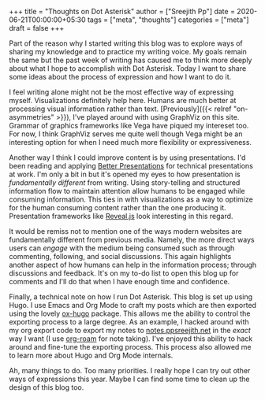 +++
title = "Thoughts on Dot Asterisk"
author = ["Sreejith Pp"]
date = 2020-06-21T00:00:00+05:30
tags = ["meta", "thoughts"]
categories = ["meta"]
draft = false
+++

Part of the reason why I started writing this blog was to explore ways of sharing my knowledge and to practice my writing voice. My goals remain the same but the past week of writing has caused me to think more deeply about what I hope to accomplish with Dot Asterisk. Today I want to share some ideas about the process of expression and how I want to do it.

I feel writing alone might not be the most effective way of expressing myself. Visualizations definitely help here. Humans are much better at processing visual information rather than text. [Previously]({{< relref "on-asymmetries" >}}), I've played around with using GraphViz on this site. Grammar of graphics frameworks like Vega have piqued my intereset too. For now, I think GraphViz serves me quite well though Vega might be an interesting option for when I need much more flexibility or expressiveness.

Another way I think I could improve content is by using presentations. I'd been reading and applying [Better Presentations](https://www.goodreads.com/book/show/30089737-better-presentations) for technical presentations at work. I'm only a bit in but it's opened my eyes to how presentation is _fundamentally different_ from writing. Using story-telling and structured information flow to maintain attention allow humans to be engaged while consuming information. This ties in with visualizations as a way to optimize for the human consuming content rather than the one producing it. Presentation frameworks like [Reveal.js](https://github.com/yjwen/org-reveal) look interesting in this regard.

It would be remiss not to mention one of the ways modern websites are fundamentally different from previous media. Namely, the more direct ways users can _engage_ with the medium being consumed such as through commenting, following, and social discussions. This again highlights another aspect of how humans can help in the information process; through discussions and feedback. It's on my to-do list to open this blog up for comments and I'll do that when I have enough time and confidence.

Finally, a technical note on how I run Dot Asterisk. This blog is set up using Hugo. I use Emacs and Org Mode to craft my posts which are then exported using the lovely [ox-hugo](https://ox-hugo.scripter.co/) package. This allows me the ability to control the exporting process to a large degree. As an example, I hacked around with my org export code to export my notes to [notes.ppsreejith.net](https://notes.ppsreejith.net) in the _exact_ way I want (I use [org-roam](https://github.com/org-roam/org-roam) for note taking). I've enjoyed this ability to hack around and fine-tune the exporting process. This process also allowed me to learn more about Hugo and Org Mode internals.

Ah, many things to do. Too many priorities. I really hope I can try out other ways of expressions this year. Maybe I can find some time to clean up the design of this blog too.
